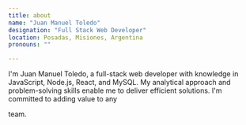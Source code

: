 ```yaml
---
title: about
name: "Juan Manuel Toledo"
designation: "Full Stack Web Developer"
location: Posadas, Misiones, Argentina
pronouns: ""

---
```


I'm Juan Manuel Toledo, a full-stack
web developer with knowledge in
JavaScript, Node.js, React, and
MySQL. My analytical approach and
problem-solving skills enable me to
deliver efficient solutions. I'm
committed to adding value to any

team.